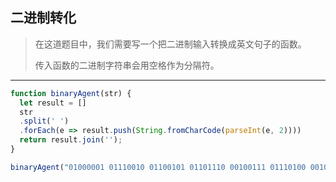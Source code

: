 ## 二进制转化

> 在这道题目中，我们需要写一个把二进制输入转换成英文句子的函数。
>
> 传入函数的二进制字符串会用空格作为分隔符。

---

```js
function binaryAgent(str) {
  let result = []
  str
  .split(' ')
  .forEach(e => result.push(String.fromCharCode(parseInt(e, 2))))
  return result.join('');
}

binaryAgent("01000001 01110010 01100101 01101110 00100111 01110100 00100000 01100010 01101111 01101110 01100110 01101001 01110010 01100101 01110011 00100000 01100110 01110101 01101110 00100001 00111111");
```

